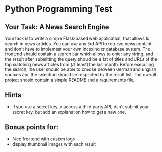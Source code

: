 # Python Programming Test

## Your Task: A News Search Engine
Your task is to write a simple Flask-based web application, that allows to search in news articles. You can use any 3rd API to retrieve news content and don’t have to implement your own indexing or database system. The frontend should contain a search bar which allows to enter any string, and the result after submitting the query should be a list of titles and URLs of the top matching news articles from (at least) the last month. Before executing the search, the user should be able to choose between German and English sources and the selection should be respected by the result list.
The overall project should contain a simple README and a requirements file.

## Hints
* If you use a secret key to access a third party API, don't submit your secret key, but add an explanation how to get a new one.

## Bonus points for: 
* Nice frontend with custom logo
* display thumbnail images with each result
